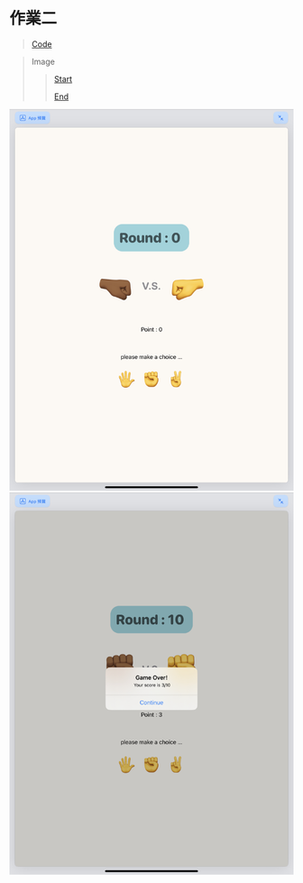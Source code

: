 # 作業二

> [Code](https://github.com/TamTang222/1103328_yzu_swiftui_1121_/blob/main/Hw%232/PaperScissorStone.swift)

> Image
>> [Start](https://github.com/TamTang222/1103328_yzu_swiftui_1121_/blob/main/Hw%232/start.jpeg)
>>
>> [End](https://github.com/TamTang222/1103328_yzu_swiftui_1121_/blob/main/Hw%232/end.jpeg)


![image](https://github.com/TamTang222/1103328_yzu_swiftui_1121_/blob/main/Hw%232/start.jpeg)
![image](https://github.com/TamTang222/1103328_yzu_swiftui_1121_/blob/main/Hw%232/end.jpeg)
